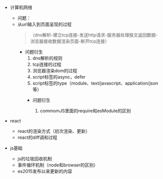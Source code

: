 
- 计算机网络

  - 问题：
  - 从url输入到页面呈现的过程
    > （dns解析-建立tcp连接-发送http请求-服务器处理报文返回数据-浏览器接收数据渲染页面-断开tcp连接）
    - 问题衍生
      1. dns解析的规则
      2. tcp连接的过程
      3. 浏览器渲染dom的过程
      4. script标签的async，defer
      5. script标签的type（module、text/javascript、application/json等）
      - 问题衍生

          1. commomJS里面的require和esModule的区别

- react
  - react的渲染方式（初次渲染、更新）
  - react的diff调和过程

- js基础
  - js的垃圾回收机制
  - 事件循环机制（node和browser的区别）
  - es2015发布以来更新的内容